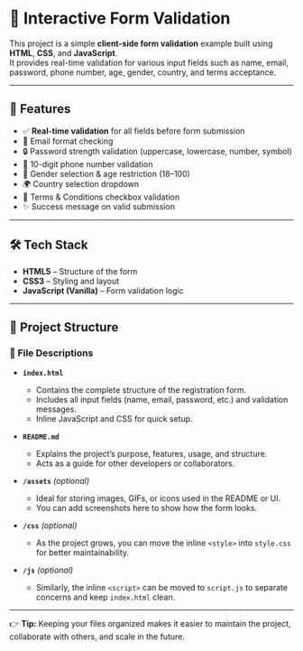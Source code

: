 # 📝 Interactive Form Validation

This project is a simple **client-side form validation** example built using **HTML**, **CSS**, and **JavaScript**.  
It provides real-time validation for various input fields such as name, email, password, phone number, age, gender, country, and terms acceptance.

---

## 🚀 Features

- ✅ **Real-time validation** for all fields before form submission  
- 📧 Email format checking  
- 🔒 Password strength validation (uppercase, lowercase, number, symbol)  
- 📱 10-digit phone number validation  
- 🧍 Gender selection & age restriction (18–100)  
- 🌍 Country selection dropdown  
- 📜 Terms & Conditions checkbox validation  
- ✨ Success message on valid submission

---

## 🛠️ Tech Stack

- **HTML5** – Structure of the form  
- **CSS3** – Styling and layout  
- **JavaScript (Vanilla)** – Form validation logic

---

## 📂 Project Structure

### 📝 File Descriptions

- **`index.html`**  
  - Contains the complete structure of the registration form.  
  - Includes all input fields (name, email, password, etc.) and validation messages.  
  - Inline JavaScript and CSS for quick setup.

- **`README.md`**  
  - Explains the project’s purpose, features, usage, and structure.  
  - Acts as a guide for other developers or collaborators.

- **`/assets`** *(optional)*  
  - Ideal for storing images, GIFs, or icons used in the README or UI.  
  - You can add screenshots here to show how the form looks.

- **`/css`** *(optional)*  
  - As the project grows, you can move the inline `<style>` into `style.css` for better maintainability.

- **`/js`** *(optional)*  
  - Similarly, the inline `<script>` can be moved to `script.js` to separate concerns and keep `index.html` clean.

---

👉 **Tip:** Keeping your files organized makes it easier to maintain the project, collaborate with others, and scale in the future.
